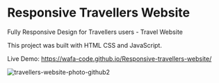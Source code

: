 # Responsive Travellers Website
Fully Responsive Design for Travellers users - Travel Website 

This project was built with  HTML CSS and JavaScript.


Live Demo: 
https://wafa-code.github.io/Responsive-travellers-website/



![travellers-website-photo-github2](https://user-images.githubusercontent.com/36425720/182903018-9376a6b8-8e46-4140-96c4-a885cc11efe5.png)







